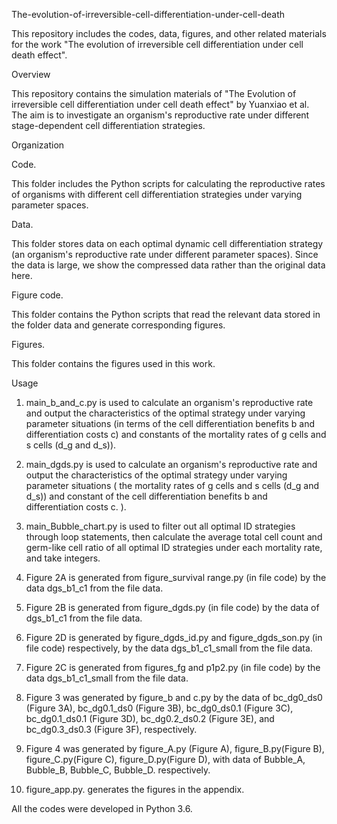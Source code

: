 The-evolution-of-irreversible-cell-differentiation-under-cell-death

This repository includes the codes, data, figures, and other related materials for the work "The evolution of irreversible cell differentiation under cell death effect".

Overview

This repository contains the simulation materials of "The Evolution of irreversible cell differentiation under cell death effect" by Yuanxiao et al. The aim is to investigate an organism's reproductive rate under different stage-dependent cell differentiation strategies.

Organization

Code.

This folder includes the Python scripts for calculating the reproductive rates of organisms with different cell differentiation strategies under varying parameter spaces.

Data.

This folder stores data on each optimal dynamic cell differentiation strategy (an organism's reproductive rate under different parameter spaces). Since the data is large, we show the compressed data rather than the original data here.

Figure code.

This folder contains the Python scripts that read the relevant data stored in the folder data and generate corresponding figures.

Figures.

This folder contains the figures used in this work.

Usage

1. main_b_and_c.py is used to calculate an organism's reproductive rate and output the characteristics of the optimal strategy under varying parameter situations (in terms of the cell differentiation benefits b and differentiation costs c) and constants of the mortality rates of g cells and s cells (d_g and d_s)).

2. main_dgds.py is used to calculate an organism's reproductive rate and output the characteristics of the optimal strategy under varying parameter situations ( the mortality rates of g cells and s cells (d_g and d_s)) and constant of the cell differentiation benefits b and differentiation costs c.
). 
3. main_Bubble_chart.py is used to filter out all optimal ID strategies through loop statements, then calculate the average total cell count and germ-like cell ratio of all optimal ID strategies under each mortality rate, and take integers.
4. Figure 2A is generated from figure_survival range.py (in file code) by the data dgs_b1_c1 from the file data. 
5. Figure 2B is generated from figure_dgds.py (in file code) by the data of dgs_b1_c1 from the file data. 
6. Figure 2D is generated by figure_dgds_id.py and figure_dgds_son.py (in file code) respectively, by the data dgs_b1_c1_small from the file data. 
7. Figure 2C is generated from figures_fg and p1p2.py (in file code) by the data dgs_b1_c1_small from the file data. 
8. Figure 3 was generated by figure_b and c.py by the data of bc_dg0_ds0 (Figure 3A), bc_dg0.1_ds0 (Figure 3B), bc_dg0_ds0.1 (Figure 3C), bc_dg0.1_ds0.1 (Figure 3D), bc_dg0.2_ds0.2 (Figure 3E), and bc_dg0.3_ds0.3 (Figure 3F), respectively.
9. Figure 4 was generated by figure_A.py (Figure A), figure_B.py(Figure B), figure_C.py(Figure C), figure_D.py(Figure D), with data of Bubble_A, Bubble_B, Bubble_C, Bubble_D. respectively.
10. figure_app.py. generates the figures in the appendix.

All the codes were developed in Python 3.6.
